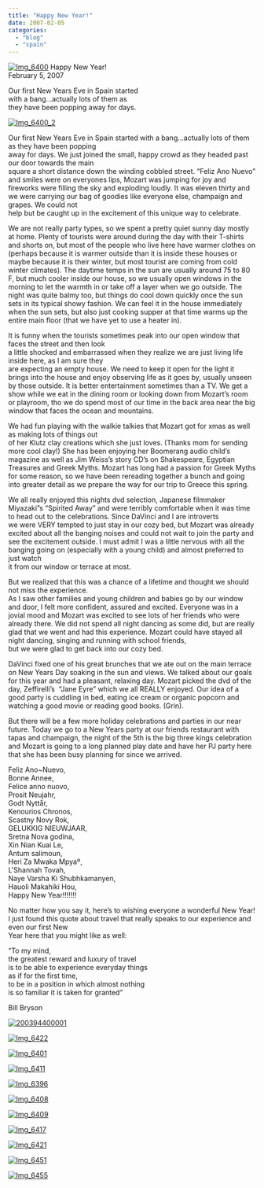 ```yaml
---
title: "Happy New Year!"
date: 2007-02-05
categories: 
  - "blog"
  - "spain"
---
```


 [![Img_6400](http://soultravelers3new.local/images/2008/04/20/img_6400.png "Img_6400")](https://pub-ac94b3f306b24c0dba4238943c97f2e1.r2.dev/photos/uncategorized/2008/04/20/img_6400.png) Happy New Year!  
February 5, 2007

Our first New Years Eve in Spain started  
with a bang...actually lots of them as  
they have been popping away for days.

<!--more-->

[![Img_6400_2](http://soultravelers3new.local/images/2008/04/20/img_6400_2.png "Img_6400_2")](https://pub-ac94b3f306b24c0dba4238943c97f2e1.r2.dev/photos/uncategorized/2008/04/20/img_6400_2.png)

Our first New Years Eve in Spain started with a bang...actually lots of them as they have been popping  
away for days. We just joined the small, happy crowd as they headed past our door towards the main  
square a short distance down the winding cobbled street. “Feliz Ano Nuevo” and smiles were on everyones lips, Mozart was jumping for joy and fireworks were filling the sky and exploding loudly. It was eleven thirty and we were carrying our bag of goodies like everyone else, champaign and grapes. We could not  
help but be caught up in the excitement of this unique way to celebrate.

We are not really party types, so we spent a pretty quiet sunny day mostly at home. Plenty of tourists were around during the day with their T-shirts and shorts on, but most of the people who live here have warmer clothes on (perhaps because it is warmer outside than it is inside these houses or maybe because it is their winter, but most tourist are coming from cold winter climates). The daytime temps in the sun are usually around 75 to 80 F, but much cooler inside our house, so we usually open windows in the morning to let the warmth in or take off a layer when we go outside. The night was quite balmy too, but things do cool down quickly once the sun sets in its typical showy fashion. We can feel it in the house immediately when the sun sets, but also just cooking supper at that time warms up the entire main floor (that we have yet to use a heater in).

It is funny when the tourists sometimes peak into our open window that faces the street and then look  
a little shocked and embarrassed when they realize we are just living life inside here, as I am sure they  
are expecting an empty house. We need to keep it open for the light it brings into the house and enjoy observing life as it goes by, usually unseen by those outside. It is better entertainment sometimes than a TV. We get a show while we eat in the dining room or looking down from Mozart’s room or playroom, tho we do spend most of our time in the back area near the big window that faces the ocean and mountains.

We had fun playing with the walkie talkies that Mozart got for xmas as well as making lots of things out  
of her Klutz clay creations which she just loves. (Thanks mom for sending more cool clay!) She has been enjoying her Boomerang audio child’s magazine as well as Jim Weiss’s story CD’s on Shakespeare, Egyptian Treasures and Greek Myths. Mozart has long had a passion for Greek Myths for some reason, so we have been rereading together a bunch and going into greater detail as we prepare the way for our trip to Greece this spring.

We all really enjoyed this nights dvd selection, Japanese filmmaker Miyazaki”s “Spirited Away” and were terribly comfortable when it was time to head out to the celebrations. Since DaVinci and I are introverts  
we were VERY tempted to just stay in our cozy bed, but Mozart was already excited about all the banging noises and could not wait to join the party and see the excitement outside. I must admit I was a little nervous with all the banging going on (especially with a young child) and almost preferred to just watch  
it from our window or terrace at most.

But we realized that this was a chance of a lifetime and thought we should not miss the experience.  
As I saw other families and young children and babies go by our window and door, I felt more confident, assured and excited. Everyone was in a jovial mood and Mozart was excited to see lots of her friends who were already there. We did not spend all night dancing as some did, but are really glad that we went and had this experience. Mozart could have stayed all night dancing, singing and running with school friends,  
but we were glad to get back into our cozy bed.

DaVinci fixed one of his great brunches that we ate out on the main terrace on New Years Day soaking in the sun and views. We talked about our goals for this year and had a pleasant, relaxing day. Mozart picked the dvd of the day, Zeffirelli’s  “Jane Eyre” which we all REALLY enjoyed. Our idea of a good party is cuddling in bed, eating ice cream or organic popcorn and watching a good movie or reading good books. (Grin).

But there will be a few more holiday celebrations and parties in our near future. Today we go to a New Years party at our friends restaurant with tapas and champaign, the night of the 5th is the big three kings celebration and Mozart is going to a long planned play date and have her PJ party here that she has been busy planning for since we arrived.

Feliz Ano~Nuevo,  
Bonne Annee,  
Felice anno nuovo,  
Prosit Neujahr,  
Godt Nyttår,  
Kenourios Chronos,  
Scastny Novy Rok,  
GELUKKIG NIEUWJAAR,  
Sretna Nova godina,  
Xin Nian Kuai Le,  
Antum salimoun,  
Heri Za Mwaka Mpyaº,  
L'Shannah Tovah,  
Naye Varsha Ki Shubhkamanyen,  
Hauoli Makahiki Hou,  
Happy New Year!!!!!!!

No matter how you say it, here’s to wishing everyone a wonderful New Year!  
I just found this quote about travel that really speaks to our experience and even our first New  
Year here that you might like as well:

“To my mind,  
the greatest reward and luxury of travel  
is to be able to experience everyday things  
as if for the first time,  
to be in a position in which almost nothing  
is so familiar it is taken for granted”

Bill Bryson

[![200394400001](http://soultravelers3new.local/images/2008/04/20/200394400001.png "200394400001")](https://pub-ac94b3f306b24c0dba4238943c97f2e1.r2.dev/200394400001-150x150-1.png)

[![Img_6422](http://soultravelers3new.local/images/2008/04/20/img_6422.png "Img_6422")](https://pub-ac94b3f306b24c0dba4238943c97f2e1.r2.dev/photos/uncategorized/2008/04/20/img_6422.png)

[![Img_6401](http://soultravelers3new.local/images/2008/04/20/img_6401.png "Img_6401")](https://pub-ac94b3f306b24c0dba4238943c97f2e1.r2.dev/photos/uncategorized/2008/04/20/img_6401.png)

[![Img_6411](http://soultravelers3new.local/images/2008/04/20/img_6411.png "Img_6411")](https://pub-ac94b3f306b24c0dba4238943c97f2e1.r2.dev/photos/uncategorized/2008/04/20/img_6411.png)

[![Img_6396](http://soultravelers3new.local/images/2008/04/20/img_6396.png "Img_6396")](https://pub-ac94b3f306b24c0dba4238943c97f2e1.r2.dev/photos/uncategorized/2008/04/20/img_6396.png)

[![Img_6408](http://soultravelers3new.local/images/2008/04/20/img_6408.png "Img_6408")](https://pub-ac94b3f306b24c0dba4238943c97f2e1.r2.dev/photos/uncategorized/2008/04/20/img_6408.png)

[![Img_6409](http://soultravelers3new.local/images/2008/04/20/img_6409.png "Img_6409")](https://pub-ac94b3f306b24c0dba4238943c97f2e1.r2.dev/photos/uncategorized/2008/04/20/img_6409.png)

[![Img_6417](http://soultravelers3new.local/images/2008/04/20/img_6417.png "Img_6417")](https://pub-ac94b3f306b24c0dba4238943c97f2e1.r2.dev/photos/uncategorized/2008/04/20/img_6417.png)

[![Img_6421](http://soultravelers3new.local/images/2008/04/20/img_6421.png "Img_6421")](https://pub-ac94b3f306b24c0dba4238943c97f2e1.r2.dev/photos/uncategorized/2008/04/20/img_6421.png)

[![Img_6451](http://soultravelers3new.local/images/2008/04/20/img_6451.png "Img_6451")](https://pub-ac94b3f306b24c0dba4238943c97f2e1.r2.dev/photos/uncategorized/2008/04/20/img_6451.png)

[![Img_6455](http://soultravelers3new.local/images/2008/04/20/img_6455.png "Img_6455")](https://pub-ac94b3f306b24c0dba4238943c97f2e1.r2.dev/photos/uncategorized/2008/04/20/img_6455.png)
